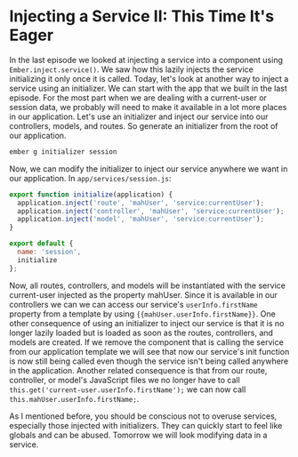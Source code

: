 # Injecting a Service II: This Time It's Eager

In the last episode we looked at injecting a service into a component using `Ember.inject.service()`. We saw how this lazily injects the service initializing it only once it is called. Today, let's look at another way to inject a service using an initializer. We can start with the app that we built in the last episode. For the most part when we are dealing with a current-user or session data, we probably will need to make it available in a lot more places in our application. Let's use an initializer and inject our service into our controllers, models, and routes. So generate an initializer from the root of our application.

```sh
ember g initializer session
```

Now, we can modify the initializer to inject our service anywhere we want in our application. In `app/services/session.js`:

```JavaScript
export function initialize(application) {
  application.inject('route', 'mahUser', 'service:currentUser');
  application.inject('controller', 'mahUser', 'service:currentUser');
  application.inject('model', 'mahUser', 'service:currentUser');
}

export default {
  name: 'session',
  initialize
};
```

Now, all routes, controllers, and models will be instantiated with the service current-user injected as the property mahUser. Since it is available in our controllers we can we can access our service's `userInfo.firstName` property from a template by using `{{mahUser.userInfo.firstName}}`. One other consequence of using an initializer to inject our service is that it is no longer lazily loaded but is loaded as soon as the routes, controllers, and models are created. If we remove the component that is calling the service from our application template we will see that now our service's init function is now still being called even though the service isn't being called anywhere in the application. Another related consequence is that from our route, controller, or model's JavaScript files we no longer have to call `this.get('current-user.userInfo.firstName');` we can now call `this.mahUser.userInfo.firstName;`.

As I mentioned before, you should be conscious not to overuse services, especially those injected with initializers. They can quickly start to feel like globals and can be abused. Tomorrow we will look modifying data in a service.
